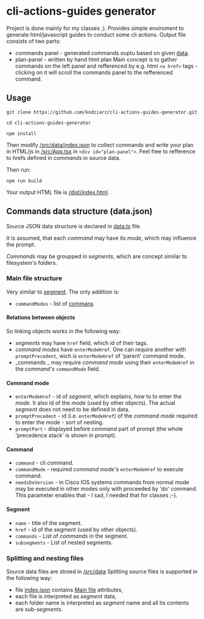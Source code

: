 # cli-actions-guides generator
Project is done mainly for my classes ;). Provides simple enviroment to generate html/javascript guides to conduct some cli actions. Output file consists of two parts:
* commands panel - generated commands ouptu based on given [data](#commands-data-structure).
* plan-panel - written by hand html plan 
Main concept is to gather commands on the left panel and refferenced by e.g. html ``<a href>`` tags - clicking on it will scroll the commands panel to the refferenced command.

## Usage
```shell
git clone https://github.com/kodziarz/cli-actions-guides-generator.git
```
```shell
cd cli-actions-guides-generator
```
```shell
npm install
```
Then modify [/src/data/index.json](src/data/index.json) to collect commands and write your plan in HTML/js in [/src/App.tsx](src/App.tsx) in ``<div id="plan-panel">``.
Feel free to refference to hrefs defined in _commands_ in source data.

Then run:
```shell
npm run build
```
Your output HTML file is [/dist/index.html](/dist/index.html).


## Commands data structure (data.json)
Source JSON data structure is declared in [data.ts](src/utils/data.ts) file.

It is assumed, that each _command_ may have its _mode_, which may influence the prompt.

_Commands_ may be groupped in _segments_, which are concept similar to filesystem's folders.

### Main file structure
Very similar to [segment](#segment). The only addition is:
* ``commandModes`` - list of [commans](#command)

#### Relations between objects
So linking objects works in the following way:
* _segments_ may have ``href`` field, which id of their tags.
* _command modes_ have ``enterModeHref``. One can require another with ``promptPrecedent``, wich is ``enterModeHref`` of 'parent' command mode.
* _commands _ may require _command mode_ using their ``enterModeHref`` in the _command's_ ``commandMode`` field.

#### Command mode
* ``enterModeHref`` - id of _segment_, which explains, how to to enter the _mode_. It also id of the _mode_ (used by other objects). The actual _segment_ does not need to be defined in data.
* ``promptPrecedent`` - id (i.e. ``enterModeHref``) of the _command mode_ required to enter the mode - sort of nesting.
* ``promptPart`` - displayed before _command_ part of prompt (the whole 'precedence stack' is shown in prompt).

#### Command
* ``command`` - cli command.
* ``commandMode`` - required _command mode's_ ``enterModeHref`` to execute command.
* ``needsDoVersion`` - in Cisco IOS systems commands from normal mode may be executed in other modes only with proceeded by 'do' command. This parameter enables that - I sad, I needed that for classes ;-).

#### Segment
* ``name`` - title of the segment.
* ``href`` - id of the segment (used by other objects).
* ``commands`` - List of _commands_ in the segment.
* ``subsegments`` - List of nested segments.

### Splitting and nesting files
Source data files are stroed in [/src/data](src/data) Splitting source files is supported in the following way:
* file [index.json](src/data/index.json) contains [Main file](#main-file-structure) attributes,
* each file is interpreted as _segment_ data,
* each folder name is interpreted as _segment_ name and all its contents are sub-_segments_.